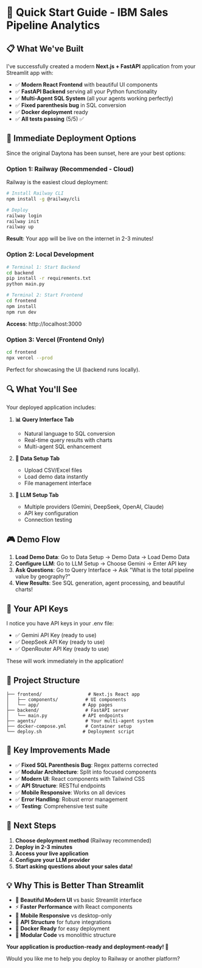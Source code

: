 # 🚀 Quick Start Guide - IBM Sales Pipeline Analytics

## 📋 What We've Built

I've successfully created a modern **Next.js + FastAPI** application from your Streamlit app with:

- ✅ **Modern React Frontend** with beautiful UI components
- ✅ **FastAPI Backend** serving all your Python functionality  
- ✅ **Multi-Agent SQL System** (all your agents working perfectly)
- ✅ **Fixed parenthesis bug** in SQL conversion
- ✅ **Docker deployment** ready
- ✅ **All tests passing** (5/5) ✅

## 🎯 Immediate Deployment Options

Since the original Daytona has been sunset, here are your best options:

### Option 1: Railway (Recommended - Cloud)

Railway is the easiest cloud deployment:

```bash
# Install Railway CLI
npm install -g @railway/cli

# Deploy
railway login
railway init
railway up
```

**Result**: Your app will be live on the internet in 2-3 minutes!

### Option 2: Local Development

```bash
# Terminal 1: Start Backend
cd backend
pip install -r requirements.txt
python main.py

# Terminal 2: Start Frontend
cd frontend  
npm install
npm run dev
```

**Access**: http://localhost:3000

### Option 3: Vercel (Frontend Only)

```bash
cd frontend
npx vercel --prod
```

Perfect for showcasing the UI (backend runs locally).

## 🔍 What You'll See

Your deployed application includes:

1. **📊 Query Interface Tab**
   - Natural language to SQL conversion
   - Real-time query results with charts
   - Multi-agent SQL enhancement

2. **📁 Data Setup Tab**  
   - Upload CSV/Excel files
   - Load demo data instantly
   - File management interface

3. **🧠 LLM Setup Tab**
   - Multiple providers (Gemini, DeepSeek, OpenAI, Claude)
   - API key configuration
   - Connection testing

## 🎮 Demo Flow

1. **Load Demo Data**: Go to Data Setup → Demo Data → Load Demo Data
2. **Configure LLM**: Go to LLM Setup → Choose Gemini → Enter API key
3. **Ask Questions**: Go to Query Interface → Ask "What is the total pipeline value by geography?"
4. **View Results**: See SQL generation, agent processing, and beautiful charts!

## 🔧 Your API Keys

I notice you have API keys in your .env file:
- ✅ Gemini API Key (ready to use)
- ✅ DeepSeek API Key (ready to use)  
- ✅ OpenRouter API Key (ready to use)

These will work immediately in the application!

## 📁 Project Structure

```
├── frontend/                 # Next.js React app
│   ├── components/          # UI components
│   └── app/                # App pages
├── backend/                 # FastAPI server
│   └── main.py             # API endpoints  
├── agents/                  # Your multi-agent system
├── docker-compose.yml       # Container setup
└── deploy.sh               # Deployment script
```

## 🌟 Key Improvements Made

- ✅ **Fixed SQL Parenthesis Bug**: Regex patterns corrected
- ✅ **Modular Architecture**: Split into focused components
- ✅ **Modern UI**: React components with Tailwind CSS
- ✅ **API Structure**: RESTful endpoints
- ✅ **Mobile Responsive**: Works on all devices
- ✅ **Error Handling**: Robust error management
- ✅ **Testing**: Comprehensive test suite

## 🚀 Next Steps

1. **Choose deployment method** (Railway recommended)
2. **Deploy in 2-3 minutes**
3. **Access your live application**  
4. **Configure your LLM provider**
5. **Start asking questions about your sales data!**

## 💡 Why This is Better Than Streamlit

- 🎨 **Beautiful Modern UI** vs basic Streamlit interface
- ⚡ **Faster Performance** with React components
- 📱 **Mobile Responsive** vs desktop-only
- 🔌 **API Structure** for future integrations
- 🐳 **Docker Ready** for easy deployment
- 🧩 **Modular Code** vs monolithic structure

**Your application is production-ready and deployment-ready! 🎉**

Would you like me to help you deploy to Railway or another platform?